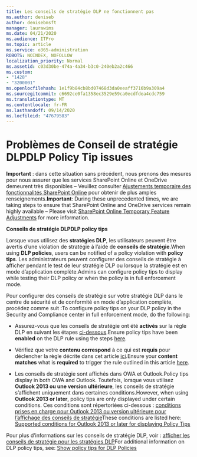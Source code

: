 ```yaml
---
title: Les conseils de stratégie DLP ne fonctionnent pas
ms.author: deniseb
author: denisebmsft
manager: laurawims
ms.date: 04/21/2020
ms.audience: ITPro
ms.topic: article
ms.service: o365-administration
ROBOTS: NOINDEX, NOFOLLOW
localization_priority: Normal
ms.assetid: c03d30be-474a-4a34-b3c0-240eb2a2c466
ms.custom:
- "1428"
- "3200001"
ms.openlocfilehash: 1e1f9b84cb8bd07468d3da0eeaff3716b9a309a4
ms.sourcegitcommit: c6692ce0fa1358ec3529e59ca0ecdfdea4cdc759
ms.translationtype: MT
ms.contentlocale: fr-FR
ms.lasthandoff: 09/14/2020
ms.locfileid: "47679583"
---
```

# <a name="dlp-policy-tip-issues"></a><span data-ttu-id="83980-102">Problèmes de Conseil de stratégie DLP</span><span class="sxs-lookup"><span data-stu-id="83980-102">DLP Policy Tip issues</span></span>

<span data-ttu-id="83980-103">**Important** : dans cette situation sans précédent, nous prenons des mesures pour nous assurer que les services SharePoint Online et OneDrive demeurent très disponibles – Veuillez consulter [Ajustements temporaire des fonctionnalités SharePoint Online](https://aka.ms/ODSPAdjustments) pour obtenir de plus amples renseignements.</span><span class="sxs-lookup"><span data-stu-id="83980-103">**Important**: During these unprecedented times, we are taking steps to ensure that SharePoint Online and OneDrive services remain highly available – Please visit [SharePoint Online Temporary Feature Adjustments](https://aka.ms/ODSPAdjustments) for more information.</span></span>

<span data-ttu-id="83980-104">**Conseils de stratégie DLP**</span><span class="sxs-lookup"><span data-stu-id="83980-104">**DLP policy tips**</span></span>

<span data-ttu-id="83980-105">Lorsque vous utilisez des **stratégies DLP**, les utilisateurs peuvent être avertis d’une violation de stratégie à l’aide de **conseils de stratégie**.</span><span class="sxs-lookup"><span data-stu-id="83980-105">When using **DLP policies**, users can be notified of a policy violation with **policy tips**.</span></span> <span data-ttu-id="83980-106">Les administrateurs peuvent configurer des conseils de stratégie à afficher pendant le test de leur stratégie DLP ou lorsque la stratégie est en mode d’application complète.</span><span class="sxs-lookup"><span data-stu-id="83980-106">Admins can configure policy tips to display while testing their DLP policy or when the policy is in full enforcement mode.</span></span>
  
<span data-ttu-id="83980-107">Pour configurer des conseils de stratégie sur votre stratégie DLP dans le centre de sécurité et de conformité en mode d’application complète, procédez comme suit :</span><span class="sxs-lookup"><span data-stu-id="83980-107">To configure policy tips on your DLP policy in the Security and Compliance center in full enforcement mode, do the following:</span></span>
  
- <span data-ttu-id="83980-108">Assurez-vous que les conseils de stratégie ont été **activés** sur la règle DLP en suivant les étapes [ci-dessous](https://docs.microsoft.com/microsoft-365/compliance/use-notifications-and-policy-tips).</span><span class="sxs-lookup"><span data-stu-id="83980-108">Ensure policy tips have been **enabled** on the DLP rule using the steps [here](https://docs.microsoft.com/microsoft-365/compliance/use-notifications-and-policy-tips).</span></span>

- <span data-ttu-id="83980-109">Vérifiez que votre **contenu correspond** à ce qui est **requis** pour déclencher la règle décrite dans cet article [ici](https://docs.microsoft.com/microsoft-365/compliance/sensitive-information-type-entity-definitions).</span><span class="sxs-lookup"><span data-stu-id="83980-109">Ensure your **content matches** what is **required** to trigger the rule outlined in this article [here](https://docs.microsoft.com/microsoft-365/compliance/sensitive-information-type-entity-definitions).</span></span>

- <span data-ttu-id="83980-110">Les conseils de stratégie sont affichés dans OWA et Outlook.</span><span class="sxs-lookup"><span data-stu-id="83980-110">Policy tips display in both OWA and Outlook.</span></span> <span data-ttu-id="83980-111">Toutefois, lorsque vous utilisez **Outlook 2013 ou une version ultérieure**, les conseils de stratégie s’affichent uniquement dans certaines conditions.</span><span class="sxs-lookup"><span data-stu-id="83980-111">However, when using **Outlook 2013 or later**, policy tips are only displayed under certain conditions.</span></span> <span data-ttu-id="83980-112">Ces conditions sont répertoriées ci-dessous : [conditions prises en charge pour Outlook 2013 ou version ultérieure pour l’affichage des conseils de stratégie](https://docs.microsoft.com/microsoft-365/compliance/use-notifications-and-policy-tips)</span><span class="sxs-lookup"><span data-stu-id="83980-112">These conditions are listed here: [Supported conditions for Outlook 2013 or later for displaying Policy Tips](https://docs.microsoft.com/microsoft-365/compliance/use-notifications-and-policy-tips)</span></span>

<span data-ttu-id="83980-113">Pour plus d’informations sur les conseils de stratégie DLP, voir : [afficher les conseils de stratégie pour les stratégies DLP](https://docs.microsoft.com/microsoft-365/compliance/use-notifications-and-policy-tips)</span><span class="sxs-lookup"><span data-stu-id="83980-113">For additional information on DLP policy tips, see: [Show policy tips for DLP Policies](https://docs.microsoft.com/microsoft-365/compliance/use-notifications-and-policy-tips)</span></span>
  